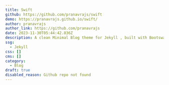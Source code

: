 ```yaml
---
title: Swift
github: https://github.com/pranavrajs/swift
demo: https://pranavrajs.github.io/swift/
author: pranavrajs
author_link: https://github.com/pranavrajs
date: 2023-11-30T05:44:42.836Z
description: A clean Minimal Blog theme for Jekyll , built with Bootswatch
ssg:
  - Jekyll
css: []
cms: []
category:
  - Blog
draft: true
disabled_reason: Github repo not found
---
```

